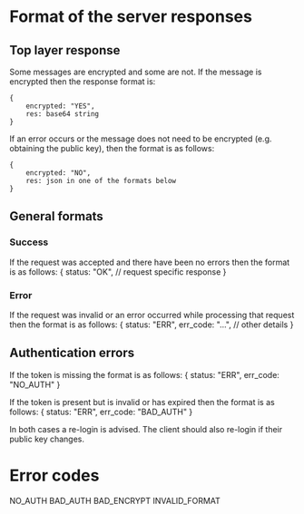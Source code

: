 # Format of the server responses

## Top layer response

Some messages are encrypted and some are not. If the message is encrypted then the response format is:

    {
        encrypted: "YES",
        res: base64 string
    }

If an error occurs or the message does not need to be encrypted (e.g. obtaining the public key), then the format is as follows:

    {
        encrypted: "NO",
        res: json in one of the formats below 
    }

## General formats

### Success
If the request was accepted and there have been no errors then the format is as follows:
    {
        status: "OK",
        // request specific response
    }

### Error
If the request was invalid or an error occurred while processing that request then the format is as follows:
    {
        status: "ERR",
        err_code: "...",
        // other details
    }

## Authentication errors
If the token is missing the format is as follows:
    {
        status: "ERR",
        err_code: "NO_AUTH"
    }

If the token is present but is invalid or has expired then the format is as follows:
    {
        status: "ERR",
        err_code: "BAD_AUTH"
    }

In both cases a re-login is advised.
The client should also re-login if their public key changes.


# Error codes
NO_AUTH
BAD_AUTH
BAD_ENCRYPT
INVALID_FORMAT